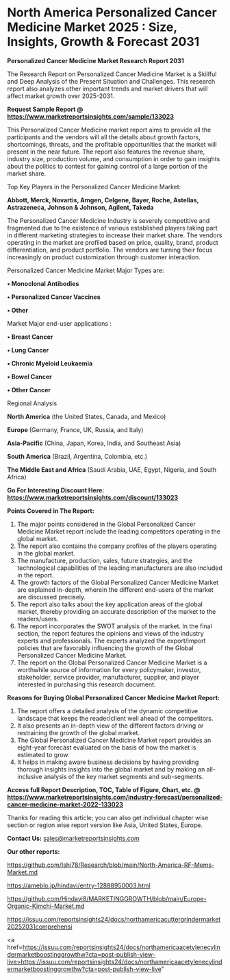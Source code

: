 # North America Personalized Cancer Medicine Market 2025 : Size, Insights, Growth & Forecast 2031

<strong>Personalized Cancer Medicine Market Research Report 2031</strong>

The Research Report on Personalized Cancer Medicine Market is a Skillful and Deep Analysis of the Present Situation and Challenges. This research report also analyzes other important trends and market drivers that will affect market growth over 2025-2031.

<strong>Request Sample Report @ <a href=https://www.marketreportsinsights.com/sample/133023>https://www.marketreportsinsights.com/sample/133023</a></strong>

This Personalized Cancer Medicine market report aims to provide all the participants and the vendors will all the details about growth factors, shortcomings, threats, and the profitable opportunities that the market will present in the near future. The report also features the revenue share, industry size, production volume, and consumption in order to gain insights about the politics to contest for gaining control of a large portion of the market share.

Top Key Players in the Personalized Cancer Medicine Market:

<strong>Abbott, Merck, Novartis, Amgen, Celgene, Bayer, Roche, Astellas, Astrazeneca, Johnson & Johnson, Agilent, Takeda</strong>

The Personalized Cancer Medicine Industry is severely competitive and fragmented due to the existence of various established players taking part in different marketing strategies to increase their market share. The vendors operating in the market are profiled based on price, quality, brand, product differentiation, and product portfolio. The vendors are turning their focus increasingly on product customization through customer interaction.

Personalized Cancer Medicine Market Major Types are:

<strong>• Monoclonal Antibodies

• Personalized Cancer Vaccines

• Other</strong>

Market Major end-user applications :

<strong>• Breast Cancer

• Lung Cancer

• Chronic Myeloid Leukaemia

• Bowel Cancer

• Other Cancer</strong>

Regional Analysis

</u><strong><b>North America</b></strong> (the United States, Canada, and Mexico)

<strong><b>Europe </b></strong>(Germany, France, UK, Russia, and Italy)

<strong><b>Asia-Pacific</b></strong> (China, Japan, Korea, India, and Southeast Asia)

<strong><b>South America</b></strong> (Brazil, Argentina, Colombia, etc.)

<strong><b>The Middle East and Africa</b></strong> (Saudi Arabia, UAE, Egypt, Nigeria, and South Africa)

<strong>Go For Interesting Discount Here: <a href=https://www.marketreportsinsights.com/discount/133023>https://www.marketreportsinsights.com/discount/133023</a></strong>

<strong>Points Covered in The Report:</strong>
<ol>
  <li>The major points considered in the Global Personalized Cancer Medicine Market report include the leading competitors operating in the global market.</li>
  <li>The report also contains the company profiles of the players operating in the global market.</li>
  <li>The manufacture, production, sales, future strategies, and the technological capabilities of the leading manufacturers are also included in the report.</li>
  <li>The growth factors of the Global Personalized Cancer Medicine Market are explained in-depth, wherein the different end-users of the market are discussed precisely.</li>
  <li>The report also talks about the key application areas of the global market, thereby providing an accurate description of the market to the readers/users.</li>
  <li>The report incorporates the SWOT analysis of the market. In the final section, the report features the opinions and views of the industry experts and professionals. The experts analyzed the export/import policies that are favorably influencing the growth of the Global Personalized Cancer Medicine Market.</li>
  <li>The report on the Global Personalized Cancer Medicine Market is a worthwhile source of information for every policymaker, investor, stakeholder, service provider, manufacturer, supplier, and player interested in purchasing this research document.</li>
</ol>
<strong>Reasons for Buying Global Personalized Cancer Medicine Market Report:</strong>

<ol>
  <li>The report offers a detailed analysis of the dynamic competitive landscape that keeps the reader/client well ahead of the competitors.</li>
  <li>It also presents an in-depth view of the different factors driving or restraining the growth of the global market.</li>
  <li>The Global Personalized Cancer Medicine Market report provides an eight-year forecast evaluated on the basis of how the market is estimated to grow.</li>
  <li>It helps in making aware business decisions by having providing thorough insights insights into the global market and by making an all-inclusive analysis of the key market segments and sub-segments.</li>
</ol>
<strong>Access full Report Description, TOC, Table of Figure, Chart, etc. @ <a href=https://www.marketreportsinsights.com/industry-forecast/personalized-cancer-medicine-market-2022-133023>https://www.marketreportsinsights.com/industry-forecast/personalized-cancer-medicine-market-2022-133023</a></strong>


Thanks for reading this article; you can also get individual chapter wise section or region wise report version like Asia, United States, Europe.

<strong>Contact Us:</strong>
sales@marketreportsinsights.com

<strong>Our other reports:</strong>

<a href=https://github.com/Ishi78/Research/blob/main/North-America-RF-Mems-Market.md>https://github.com/Ishi78/Research/blob/main/North-America-RF-Mems-Market.md</a>

<a href=https://ameblo.jp/hindavi/entry-12888950003.html>https://ameblo.jp/hindavi/entry-12888950003.html</a>

<a href=https://github.com/Hindavi8/MARKETINGGROWTH/blob/main/Europe-Organic-Kimchi-Market.md>https://github.com/Hindavi8/MARKETINGGROWTH/blob/main/Europe-Organic-Kimchi-Market.md</a>

<a href=https://issuu.com/reportsinsights24/docs/northamericacuttergrindermarket20252031comprehensi>https://issuu.com/reportsinsights24/docs/northamericacuttergrindermarket20252031comprehensi</a>

<a href=https://issuu.com/reportsinsights24/docs/northamericaacetylenecylindermarketboostinggrowthw?cta=post-publish-view-live>https://issuu.com/reportsinsights24/docs/northamericaacetylenecylindermarketboostinggrowthw?cta=post-publish-view-live</a>"

